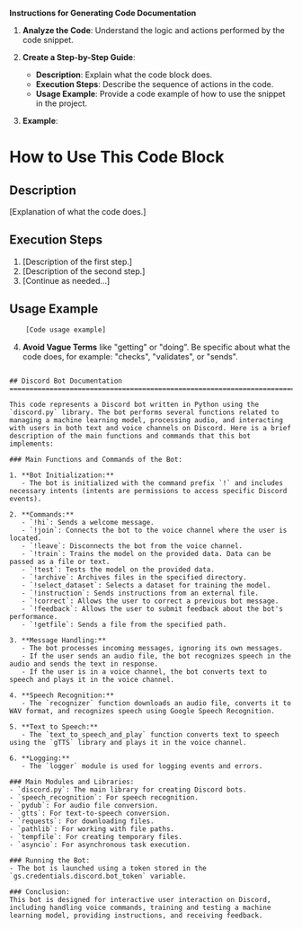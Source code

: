 **Instructions for Generating Code Documentation**

1. **Analyze the Code**: Understand the logic and actions performed by the code snippet.

2. **Create a Step-by-Step Guide**:
    - **Description**: Explain what the code block does.
    - **Execution Steps**: Describe the sequence of actions in the code.
    - **Usage Example**: Provide a code example of how to use the snippet in the project.

3. **Example**:

How to Use This Code Block
=========================================================================================

Description
-------------------------
[Explanation of what the code does.]

Execution Steps
-------------------------
1. [Description of the first step.]
2. [Description of the second step.]
3. [Continue as needed...]

Usage Example
-------------------------

```python
    [Code usage example]
```

4. **Avoid Vague Terms** like "getting" or "doing". Be specific about what the code does, for example: "checks", "validates", or "sends".
```

## Discord Bot Documentation
=========================================================================================

This code represents a Discord bot written in Python using the `discord.py` library. The bot performs several functions related to managing a machine learning model, processing audio, and interacting with users in both text and voice channels on Discord. Here is a brief description of the main functions and commands that this bot implements:

### Main Functions and Commands of the Bot:

1. **Bot Initialization:**
   - The bot is initialized with the command prefix `!` and includes necessary intents (intents are permissions to access specific Discord events).

2. **Commands:**
   - `!hi`: Sends a welcome message.
   - `!join`: Connects the bot to the voice channel where the user is located.
   - `!leave`: Disconnects the bot from the voice channel.
   - `!train`: Trains the model on the provided data. Data can be passed as a file or text.
   - `!test`: Tests the model on the provided data.
   - `!archive`: Archives files in the specified directory.
   - `!select_dataset`: Selects a dataset for training the model.
   - `!instruction`: Sends instructions from an external file.
   - `!correct`: Allows the user to correct a previous bot message.
   - `!feedback`: Allows the user to submit feedback about the bot's performance.
   - `!getfile`: Sends a file from the specified path.

3. **Message Handling:**
   - The bot processes incoming messages, ignoring its own messages.
   - If the user sends an audio file, the bot recognizes speech in the audio and sends the text in response.
   - If the user is in a voice channel, the bot converts text to speech and plays it in the voice channel.

4. **Speech Recognition:**
   - The `recognizer` function downloads an audio file, converts it to WAV format, and recognizes speech using Google Speech Recognition.

5. **Text to Speech:**
   - The `text_to_speech_and_play` function converts text to speech using the `gTTS` library and plays it in the voice channel.

6. **Logging:**
   - The `logger` module is used for logging events and errors.

### Main Modules and Libraries:
- `discord.py`: The main library for creating Discord bots.
- `speech_recognition`: For speech recognition.
- `pydub`: For audio file conversion.
- `gtts`: For text-to-speech conversion.
- `requests`: For downloading files.
- `pathlib`: For working with file paths.
- `tempfile`: For creating temporary files.
- `asyncio`: For asynchronous task execution.

### Running the Bot:
- The bot is launched using a token stored in the `gs.credentials.discord.bot_token` variable.

### Conclusion:
This bot is designed for interactive user interaction on Discord, including handling voice commands, training and testing a machine learning model, providing instructions, and receiving feedback.